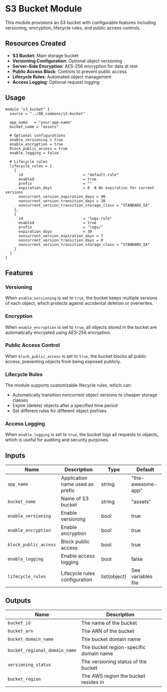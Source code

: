 # S3 Bucket Module

This module provisions an S3 bucket with configurable features including versioning, encryption, lifecycle rules, and public access controls.

## Resources Created

- **S3 Bucket**: Main storage bucket
- **Versioning Configuration**: Optional object versioning
- **Server-Side Encryption**: AES-256 encryption for data at rest
- **Public Access Block**: Controls to prevent public access
- **Lifecycle Rules**: Automated object management
- **Access Logging**: Optional request logging

## Usage

```hcl
module "s3_bucket" {
  source = "../08_commons/s3-bucket"
  
  app_name   = "your-app-name"
  bucket_name = "assets"
  
  # Optional configurations
  enable_versioning = true
  enable_encryption = true
  block_public_access = true
  enable_logging = false
  
  # Lifecycle rules
  lifecycle_rules = [
    {
      id                           = "default-rule"
      enabled                      = true
      prefix                       = ""
      expiration_days              = 0  # No expiration for current versions
      noncurrent_version_expiration_days = 90
      noncurrent_version_transition_days = 30
      noncurrent_version_transition_storage_class = "STANDARD_IA"
    },
    {
      id                           = "logs-rule"
      enabled                      = true
      prefix                       = "logs/"
      expiration_days              = 30
      noncurrent_version_expiration_days = 7
      noncurrent_version_transition_days = 0
      noncurrent_version_transition_storage_class = "STANDARD_IA"
    }
  ]
}
```

## Features

### Versioning

When `enable_versioning` is set to `true`, the bucket keeps multiple versions of each object, which protects against accidental deletion or overwrites.

### Encryption

When `enable_encryption` is set to `true`, all objects stored in the bucket are automatically encrypted using AES-256 encryption.

### Public Access Control

When `block_public_access` is set to `true`, the bucket blocks all public access, preventing objects from being exposed publicly.

### Lifecycle Rules

The module supports customizable lifecycle rules, which can:

- Automatically transition noncurrent object versions to cheaper storage classes
- Expire (delete) objects after a specified time period
- Set different rules for different object prefixes

### Access Logging

When `enable_logging` is set to `true`, the bucket logs all requests to objects, which is useful for auditing and security purposes.

## Inputs

| Name | Description | Type | Default |
|------|-------------|------|---------|
| `app_name` | Application name used as prefix | string | "the-awesome-app" |
| `bucket_name` | Name of S3 bucket | string | "assets" |
| `enable_versioning` | Enable versioning | bool | true |
| `enable_encryption` | Enable encryption | bool | true |
| `block_public_access` | Block public access | bool | true |
| `enable_logging` | Enable access logging | bool | false |
| `lifecycle_rules` | Lifecycle rules configuration | list(object) | See variables file |

## Outputs

| Name | Description |
|------|-------------|
| `bucket_id` | The name of the bucket |
| `bucket_arn` | The ARN of the bucket |
| `bucket_domain_name` | The bucket domain name |
| `bucket_regional_domain_name` | The bucket region-specific domain name |
| `versioning_status` | The versioning status of the bucket |
| `bucket_region` | The AWS region the bucket resides in | 